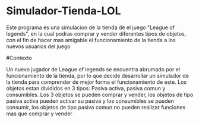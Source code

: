 # Simulador-Tienda-LOL
Este programa es una simulacion de la tienda de el juego "League of legends", en la cual podras comprar y vender diferentes tipos de objetos, con el fin de hacer mas amigable el funcionamiento de la tienda a los nuevos usuarios del juego

#Contexto

Un nuevo jugador de League of legends se encuentra abrumado por el funcionamiento de la tienda, por lo que decide desarrollar un simulador de la tienda para comprender de mejor forma el funcionamiento de este. Los objetos estan divididos en 3 tipos: Pasiva activa, pasiva comun y consumibles. Los 3 objetos se pueden comprar y vender, los objetos de tipo pasiva activa pueden activar su pasiva y los consumibles se pueden consumir, los objetos de tipo pasiva comun no pueden realizar funciones mas que comprar y vender
